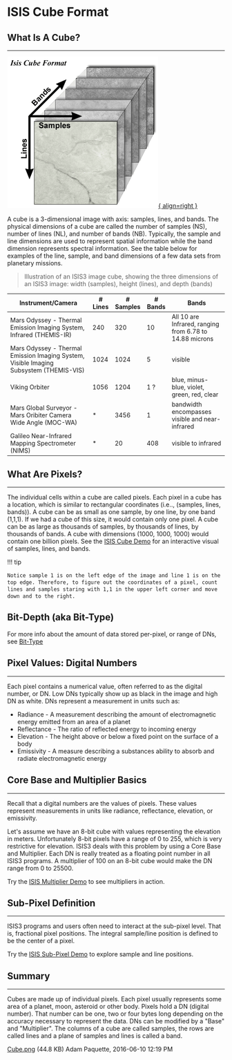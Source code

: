 # ISIS Cube Format

## What Is A Cube?
---------------

[![Cube.png](../../assets/isis-fundamentals/Cube.png){ align=right }](../../assets/isis-fundamentals/Cube.png "Dimensions of an ISIS3 Cube")

A cube is a 3-dimensional image with axis: samples, lines, and bands. The physical dimensions of a cube are called the number of samples (NS), number of lines (NL), and number of bands (NB). Typically, the sample and line dimensions are used to represent spatial information while the band dimension represents spectral information. See the table below for examples of the line, sample, and band dimensions of a few data sets from planetary missions.

> Illustration of an ISIS3 image cube, showing the three dimensions of an ISIS3 image: width (samples), height (lines), and depth (bands)

<table>
    <thead>
        <tr>
            <th>Instrument/Camera</th>
            <th># Lines</th>
            <th># Samples</th>
            <th># Bands</th>
            <th>Bands</th>
        </tr>
    </thead>
    <tbody>
        <tr>
            <td>Mars Odyssey - Thermal Emission Imaging System, Infrared (THEMIS-IR)</td>
            <td>240</td>
            <td>320</td>
            <td>10</td>
            <td>All 10 are Infrared, ranging from 6.78 to 14.88 microns</td>
        </tr>
        <tr>
            <td>Mars Odyssey - Thermal Emission Imaging System, Visible Imaging Subsystem (THEMIS-VIS)</td>
            <td>1024</td>
            <td>1024</td>
            <td>5</td>
            <td>visible</td>
        </tr>
        <tr>
            <td>Viking Orbiter</td>
            <td>1056</td>
            <td>1204</td>
            <td>1 ?</td>
            <td>blue, minus-blue, violet, green, red, clear</td>
        </tr>
        <tr>
            <td>Mars Global Surveyor - Mars Oribiter Camera Wide Angle (MOC-WA)</td>
            <td>*</td>
            <td>3456</td>
            <td>1</td>
            <td>bandwidth encompasses visible and near-infrared</td>
        </tr>
        <tr>
            <td>Galileo Near-Infrared Mapping Spectrometer (NIMS)</td>
            <td>*</td>
            <td>20</td>
            <td>408</td>
            <td>visible to infrared</td>
        </tr>
    </tbody>
</table>


## What Are Pixels?
----------------

The individual cells within a cube are called pixels. Each pixel in a cube has a location, which is similar to rectangular coordinates (i.e.., (samples, lines, bands)). A cube can be as small as one sample, by one line, by one band (1,1,1). If we had a cube of this size, it would contain only one pixel. A cube can be as large as thousands of samples, by thousands of lines, by thousands of bands. A cube with dimensions (1000, 1000, 1000) would contain one billion pixels.  See the [ISIS Cube Demo](https://doi-usgs.github.io/ISIS3/ISIS_Cube_Format.html#Cube-Demo) for an interactive visual of samples, lines, and bands.

!!! tip

    Notice sample 1 is on the left edge of the image and line 1 is on the top edge. Therefore, to figure out the coordinates of a pixel, count lines and samples staring with 1,1 in the upper left corner and move down and to the right.
    

## Bit-Depth (aka Bit-Type)

For more info about the amount of data stored per-pixel, or range of DNs, see [Bit-Type](../../how-to-guides/isis-fundamentals/bit-types.md)

## Pixel Values: Digital Numbers
-----------------------------

Each pixel contains a numerical value, often referred to as the digital number, or DN. Low DNs typically show up as black in the image and high DN as white. DNs represent a measurement in units such as:

*   Radiance - A measurement describing the amount of electromagnetic energy emitted from an area of a planet
*   Reflectance - The ratio of reflected energy to incoming energy
*   Elevation - The height above or below a fixed point on the surface of a body
*   Emissivity - A measure describing a substances ability to absorb and radiate electromagnetic energy

## Core Base and Multiplier Basics
-------------------------------

Recall that a digital numbers are the values of pixels. These values represent measurements in units like radiance, reflectance, elevation, or emissivity.

Let's assume we have an 8-bit cube with values representing the elevation in meters. Unfortunately 8-bit pixels have a range of 0 to 255, which is very restrictive for elevation. ISIS3 deals with this problem by using a Core Base and Multiplier. Each DN is really treated as a floating point number in all ISIS3 programs.  A multiplier of 100 on an 8-bit cube would make the DN range from 0 to 25500.

Try the [ISIS Multiplier Demo](https://doi-usgs.github.io/ISIS3/ISIS_Cube_Format.html#Core-Base-and-Multiplier-Basics) to see multipliers in action.

## Sub-Pixel Definition
--------------------

ISIS3 programs and users often need to interact at the sub-pixel level. That is, fractional pixel positions. The integral sample/line position is defined to be the center of a pixel.

Try the [ISIS Sub-Pixel Demo](https://doi-usgs.github.io/ISIS3/ISIS_Cube_Format.html#Sub-Pixel-Definition) to explore sample and line positions.

## Summary
-------

Cubes are made up of individual pixels. Each pixel usually represents some area of a planet, moon, asteroid or other body. Pixels hold a DN (digital number). That number can be one, two or four bytes long depending on the accuracy necessary to represent the data. DNs can be modified by a "Base" and "Multiplier". The columns of a cube are called samples, the rows are called lines and a plane of samples and lines is called a band.

[Cube.png](../../assets/isis-fundamentals/Cube.png) (44.8 KB) Adam Paquette, 2016-06-10 12:19 PM